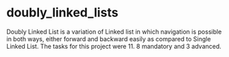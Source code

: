 # doubly_linked_lists

Doubly Linked List is a variation of Linked list in which navigation is possible in both ways, either forward and backward easily as compared to Single Linked List.
The tasks for this project were 11. 8 mandatory and 3 advanced.
